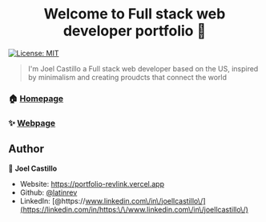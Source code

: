 <h1 align="center">Welcome to Full stack web developer portfolio 👋</h1>
<p>
  <a href="#" target="_blank">
    <img alt="License: MIT" src="https://img.shields.io/badge/License-MIT-yellow.svg" />
  </a>
</p>

> I'm Joel Castillo a Full stack web developer based on the US, inspired by minimalism and creating proudcts that connect the world

### 🏠 [Homepage](https://github.com/latinrev/portfolio)

### ✨ [Webpage](https://portfolio-revlink.vercel.app/)

## Author

👤 **Joel Castillo**

* Website: 	https://portfolio-revlink.vercel.app
* Github: [@latinrev](https://github.com/latinrev)
* LinkedIn: [@https:\/\/www.linkedin.com\/in\/joellcastillo\/](https://linkedin.com/in/https:\/\/www.linkedin.com\/in\/joellcastillo\/)
